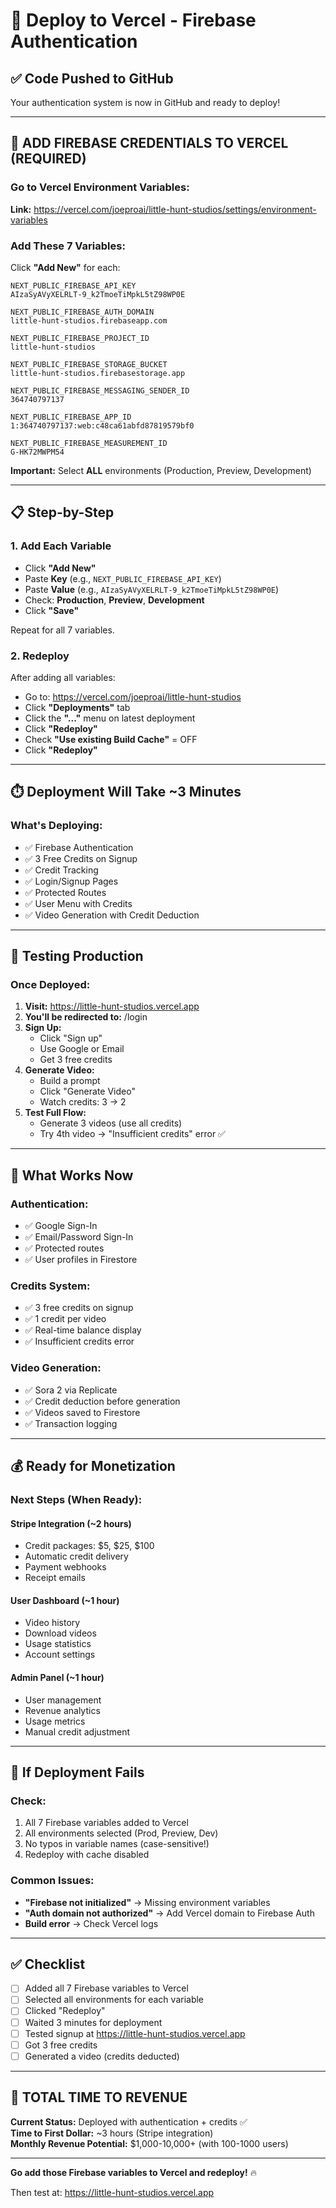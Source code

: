 # 🚀 Deploy to Vercel - Firebase Authentication

## ✅ Code Pushed to GitHub

Your authentication system is now in GitHub and ready to deploy!

---

## 🔧 ADD FIREBASE CREDENTIALS TO VERCEL (REQUIRED)

### Go to Vercel Environment Variables:
**Link:** https://vercel.com/joeproai/little-hunt-studios/settings/environment-variables

### Add These 7 Variables:

Click **"Add New"** for each:

```
NEXT_PUBLIC_FIREBASE_API_KEY
AIzaSyAVyXELRLT-9_k2TmoeTiMpkL5tZ98WP0E

NEXT_PUBLIC_FIREBASE_AUTH_DOMAIN
little-hunt-studios.firebaseapp.com

NEXT_PUBLIC_FIREBASE_PROJECT_ID
little-hunt-studios

NEXT_PUBLIC_FIREBASE_STORAGE_BUCKET
little-hunt-studios.firebasestorage.app

NEXT_PUBLIC_FIREBASE_MESSAGING_SENDER_ID
364740797137

NEXT_PUBLIC_FIREBASE_APP_ID
1:364740797137:web:c48ca61abfd87819579bf0

NEXT_PUBLIC_FIREBASE_MEASUREMENT_ID
G-HK72MWPM54
```

**Important:** Select **ALL** environments (Production, Preview, Development)

---

## 📋 Step-by-Step

### 1. Add Each Variable
- Click **"Add New"**
- Paste **Key** (e.g., `NEXT_PUBLIC_FIREBASE_API_KEY`)
- Paste **Value** (e.g., `AIzaSyAVyXELRLT-9_k2TmoeTiMpkL5tZ98WP0E`)
- Check: **Production**, **Preview**, **Development**
- Click **"Save"**

Repeat for all 7 variables.

### 2. Redeploy
After adding all variables:
- Go to: https://vercel.com/joeproai/little-hunt-studios
- Click **"Deployments"** tab
- Click the **"..."** menu on latest deployment
- Click **"Redeploy"**
- Check **"Use existing Build Cache"** = OFF
- Click **"Redeploy"**

---

## ⏱️ Deployment Will Take ~3 Minutes

### What's Deploying:
- ✅ Firebase Authentication
- ✅ 3 Free Credits on Signup
- ✅ Credit Tracking
- ✅ Login/Signup Pages
- ✅ Protected Routes
- ✅ User Menu with Credits
- ✅ Video Generation with Credit Deduction

---

## 🧪 Testing Production

### Once Deployed:

1. **Visit:** https://little-hunt-studios.vercel.app
2. **You'll be redirected to:** /login
3. **Sign Up:**
   - Click "Sign up"
   - Use Google or Email
   - Get 3 free credits
4. **Generate Video:**
   - Build a prompt
   - Click "Generate Video"
   - Watch credits: 3 → 2
5. **Test Full Flow:**
   - Generate 3 videos (use all credits)
   - Try 4th video → "Insufficient credits" error ✅

---

## 🎯 What Works Now

### Authentication:
- ✅ Google Sign-In
- ✅ Email/Password Sign-In
- ✅ Protected routes
- ✅ User profiles in Firestore

### Credits System:
- ✅ 3 free credits on signup
- ✅ 1 credit per video
- ✅ Real-time balance display
- ✅ Insufficient credits error

### Video Generation:
- ✅ Sora 2 via Replicate
- ✅ Credit deduction before generation
- ✅ Videos saved to Firestore
- ✅ Transaction logging

---

## 💰 Ready for Monetization

### Next Steps (When Ready):

#### Stripe Integration (~2 hours)
- Credit packages: $5, $25, $100
- Automatic credit delivery
- Payment webhooks
- Receipt emails

#### User Dashboard (~1 hour)
- Video history
- Download videos
- Usage statistics
- Account settings

#### Admin Panel (~1 hour)
- User management
- Revenue analytics
- Usage metrics
- Manual credit adjustment

---

## 🐛 If Deployment Fails

### Check:
1. All 7 Firebase variables added to Vercel
2. All environments selected (Prod, Preview, Dev)
3. No typos in variable names (case-sensitive!)
4. Redeploy with cache disabled

### Common Issues:
- **"Firebase not initialized"** → Missing environment variables
- **"Auth domain not authorized"** → Add Vercel domain to Firebase Auth
- **Build error** → Check Vercel logs

---

## ✅ Checklist

- [ ] Added all 7 Firebase variables to Vercel
- [ ] Selected all environments for each variable
- [ ] Clicked "Redeploy"
- [ ] Waited 3 minutes for deployment
- [ ] Tested signup at https://little-hunt-studios.vercel.app
- [ ] Got 3 free credits
- [ ] Generated a video (credits deducted)

---

## 🚀 TOTAL TIME TO REVENUE

**Current Status:** Deployed with authentication + credits ✅  
**Time to First Dollar:** ~3 hours (Stripe integration)  
**Monthly Revenue Potential:** $1,000-10,000+ (with 100-1000 users)

---

**Go add those Firebase variables to Vercel and redeploy!** 🔥

Then test at: https://little-hunt-studios.vercel.app
